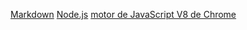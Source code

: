 [Markdown](https://es.wikipedia.org/wiki/Markdown)
[Node.js](https://nodejs.org/)
[motor de JavaScript V8 de Chrome](https://developers.google.com/v8/)
